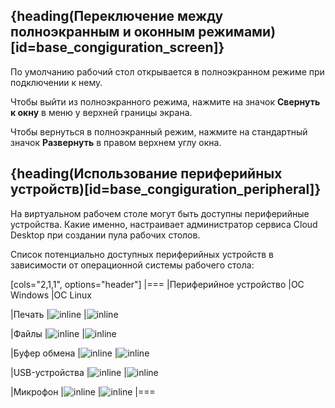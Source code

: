 ## {heading(Переключение между полноэкранным и оконным режимами)[id=base_congiguration_screen]}

По умолчанию рабочий стол открывается в полноэкранном режиме при подключении к нему.

Чтобы выйти из полноэкранного режима, нажмите на значок **Свернуть к окну** в меню у верхней границы экрана.

Чтобы вернуться в полноэкранный режим, нажмите на стандартный значок **Развернуть** в правом верхнем углу окна.

## {heading(Использование периферийных устройств)[id=base_congiguration_peripheral]}

На виртуальном рабочем столе могут быть доступны периферийные устройства. Какие именно, настраивает администратор сервиса Cloud Desktop при создании пула рабочих столов.

Список потенциально доступных периферийных устройств в зависимости от операционной системы рабочего стола:

[cols="2,1,1", options="header"]
|===
|Периферийное устройство
|ОС Windows
|ОС Linux

|Печать
|![](/ru/assets/check.svg "inline")
|![](/ru/assets/check.svg "inline")

|Файлы
|![](/ru/assets/check.svg "inline")
|![](/ru/assets/check.svg "inline")

|Буфер обмена
|![](/ru/assets/check.svg "inline")
|![](/ru/assets/check.svg "inline")

|USB-устройства
|![](/ru/assets/check.svg "inline")
|![](/ru/assets/check.svg "inline")

|Микрофон
|![](/ru/assets/check.svg "inline")
|![](/ru/assets/check.svg "inline")
|===
